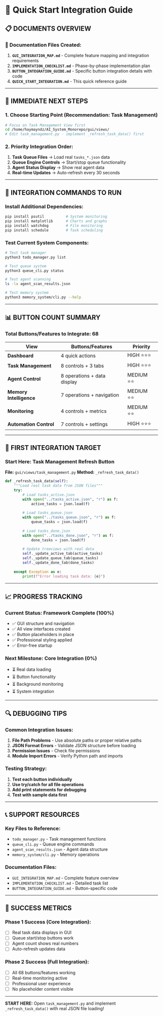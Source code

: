 # 🚀 Quick Start Integration Guide

## 📋 DOCUMENTS OVERVIEW

### 📖 Documentation Files Created:
1. **`GUI_INTEGRATION_MAP.md`** - Complete feature mapping and integration requirements
2. **`IMPLEMENTATION_CHECKLIST.md`** - Phase-by-phase implementation plan
3. **`BUTTON_INTEGRATION_GUIDE.md`** - Specific button integration details with code
4. **`QUICK_START_INTEGRATION.md`** - This quick reference guide

---

## 🎯 IMMEDIATE NEXT STEPS

### 1. Choose Starting Point (Recommendation: Task Management)
```bash
# Focus on Task Management View first
cd /home/haymayndz/AI_System_Monorepo/gui/views/
# Edit task_management.py - implement _refresh_task_data() first
```

### 2. Priority Integration Order:
1. **Task Queue Files** → Load real `tasks_*.json` data
2. **Queue Engine Controls** → Start/stop queue functionality  
3. **Agent Status Display** → Show real agent data
4. **Real-time Updates** → Auto-refresh every 30 seconds

---

## 🔧 INTEGRATION COMMANDS TO RUN

### Install Additional Dependencies:
```bash
pip install psutil          # System monitoring
pip install matplotlib      # Charts and graphs
pip install watchdog        # File monitoring
pip install schedule        # Task scheduling
```

### Test Current System Components:
```bash
# Test task manager
python3 todo_manager.py list

# Test queue system
python3 queue_cli.py status

# Test agent scanning
ls -la agent_scan_results.json

# Test memory system
python3 memory_system/cli.py --help
```

---

## 📊 BUTTON COUNT SUMMARY

### Total Buttons/Features to Integrate: **68**

| View | Buttons/Features | Priority |
|------|------------------|----------|
| **Dashboard** | 4 quick actions | HIGH ⭐⭐⭐ |
| **Task Management** | 8 controls + 3 tabs | HIGH ⭐⭐⭐ |
| **Agent Control** | 8 operations + data display | MEDIUM ⭐⭐ |
| **Memory Intelligence** | 7 operations + navigation | MEDIUM ⭐⭐ |
| **Monitoring** | 4 controls + metrics | MEDIUM ⭐⭐ |
| **Automation Control** | 7 controls + settings | HIGH ⭐⭐⭐ |

---

## 🎯 FIRST INTEGRATION TARGET

### Start Here: Task Management Refresh Button
**File:** `gui/views/task_management.py`
**Method:** `_refresh_task_data()`

```python
def _refresh_task_data(self):
    """Load real task data from JSON files"""
    try:
        # Load tasks_active.json
        with open("../tasks_active.json", "r") as f:
            active_tasks = json.load(f)
        
        # Load tasks_queue.json  
        with open("../tasks_queue.json", "r") as f:
            queue_tasks = json.load(f)
            
        # Load tasks_done.json
        with open("../tasks_done.json", "r") as f:
            done_tasks = json.load(f)
            
        # Update treeviews with real data
        self._update_active_tab(active_tasks)
        self._update_queue_tab(queue_tasks)
        self._update_done_tab(done_tasks)
        
    except Exception as e:
        print(f"Error loading task data: {e}")
```

---

## 📈 PROGRESS TRACKING

### Current Status: **Framework Complete (100%)**
- ✅ GUI structure and navigation
- ✅ All view interfaces created
- ✅ Button placeholders in place
- ✅ Professional styling applied
- ✅ Error-free startup

### Next Milestone: **Core Integration (0%)**
- ⏳ Real data loading
- ⏳ Button functionality
- ⏳ Background monitoring
- ⏳ System integration

---

## 🔍 DEBUGGING TIPS

### Common Integration Issues:
1. **File Path Problems** - Use absolute paths or proper relative paths
2. **JSON Format Errors** - Validate JSON structure before loading
3. **Permission Issues** - Check file permissions
4. **Module Import Errors** - Verify Python path and imports

### Testing Strategy:
1. **Test each button individually**
2. **Use try/catch for all file operations**
3. **Add print statements for debugging**
4. **Test with sample data first**

---

## 📞 SUPPORT RESOURCES

### Key Files to Reference:
- `todo_manager.py` - Task management functions
- `queue_cli.py` - Queue engine commands
- `agent_scan_results.json` - Agent data structure
- `memory_system/cli.py` - Memory operations

### Documentation Files:
- `GUI_INTEGRATION_MAP.md` - Complete feature overview
- `IMPLEMENTATION_CHECKLIST.md` - Detailed task list
- `BUTTON_INTEGRATION_GUIDE.md` - Button-specific code

---

## 🎉 SUCCESS METRICS

### Phase 1 Success (Core Integration):
- [ ] Real task data displays in GUI
- [ ] Queue start/stop buttons work
- [ ] Agent count shows real numbers
- [ ] Auto-refresh updates data

### Phase 2 Success (Full Integration):
- [ ] All 68 buttons/features working
- [ ] Real-time monitoring active
- [ ] Professional user experience
- [ ] No placeholder content visible

---

**START HERE:** Open `task_management.py` and implement `_refresh_task_data()` with real JSON file loading!
